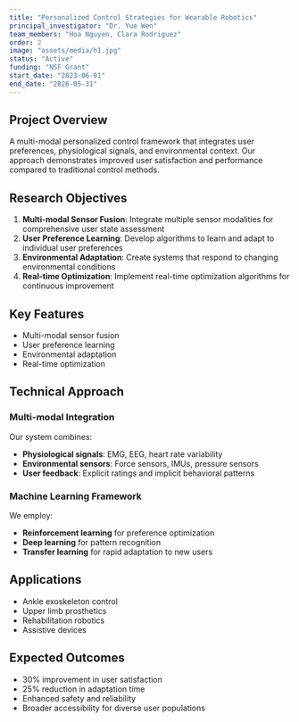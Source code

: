 ```yaml
---
title: "Personalized Control Strategies for Wearable Robotics"
principal_investigator: "Dr. Yue Wen"
team_members: "Hoa Nguyen, Clara Rodriguez"
order: 2
image: "assets/media/h1.jpg"
status: "Active"
funding: "NSF Grant"
start_date: "2023-06-01"
end_date: "2026-05-31"
---
```


## Project Overview

A multi-modal personalized control framework that integrates user preferences, physiological signals, and environmental context. Our approach demonstrates improved user satisfaction and performance compared to traditional control methods.

## Research Objectives

1. **Multi-modal Sensor Fusion**: Integrate multiple sensor modalities for comprehensive user state assessment
2. **User Preference Learning**: Develop algorithms to learn and adapt to individual user preferences
3. **Environmental Adaptation**: Create systems that respond to changing environmental conditions
4. **Real-time Optimization**: Implement real-time optimization algorithms for continuous improvement

## Key Features

- Multi-modal sensor fusion
- User preference learning
- Environmental adaptation
- Real-time optimization

## Technical Approach

### Multi-modal Integration

Our system combines:
- **Physiological signals**: EMG, EEG, heart rate variability
- **Environmental sensors**: Force sensors, IMUs, pressure sensors
- **User feedback**: Explicit ratings and implicit behavioral patterns

### Machine Learning Framework

We employ:
- **Reinforcement learning** for preference optimization
- **Deep learning** for pattern recognition
- **Transfer learning** for rapid adaptation to new users

## Applications

- Ankle exoskeleton control
- Upper limb prosthetics
- Rehabilitation robotics
- Assistive devices

## Expected Outcomes

- 30% improvement in user satisfaction
- 25% reduction in adaptation time
- Enhanced safety and reliability
- Broader accessibility for diverse user populations 